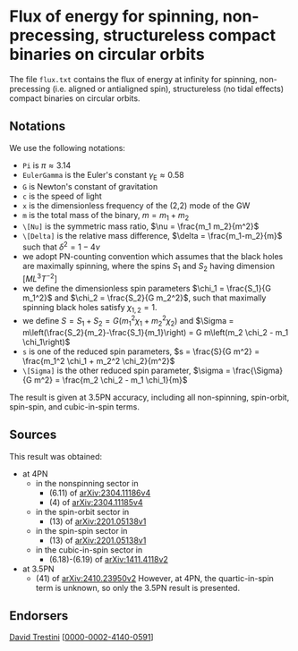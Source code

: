 # Flux of energy for spinning, non-precessing, structureless compact binaries on circular orbits

The file ``flux.txt`` contains the flux of energy at infinity for spinning, non-precessing (i.e. aligned or antialigned spin), structureless (no tidal effects) compact binaries on circular orbits.

## Notations

We use the following notations:
* ``Pi`` is $\pi \approx 3.14$
* ``EulerGamma`` is the Euler's constant $\gamma_\text{E} \approx 0.58$
* ``G`` is Newton's constant of gravitation
* ``c`` is the speed of light
* ``x`` is the dimensionless frequency of the (2,2) mode of the GW
* ``m`` is the total mass of the binary, $m = m_1+m_2$
* ``\[Nu]`` is the symmetric mass ratio, $\nu = \frac{m_1 m_2}{m^2}$
* ``\[Delta]`` is the relative mass difference, $\delta = \frac{m_1-m_2}{m}$ such that $\delta^2=1-4\nu$
* we adopt PN-counting convention which assumes that the black holes are maximally spinning, where the spins $S_1$ and $S_2$ having dimension $[ML^3T^{-2}]$
* we define the dimensionless spin parameters $\chi_1 = \frac{S_1}{G m_1^2}$ and $\chi_2 = \frac{S_2}{G m_2^2}$, such that maximally spinning black holes satisfy $\chi_{1,2} = 1$.
* we define $S = S_1 + S_2 = G (m_1^2 \chi_1+m_2^2 \chi_2)$ and $\Sigma = m\left(\frac{S_2}{m_2}-\frac{S_1}{m_1}\right) = G m\left(m_2 \chi_2 - m_1 \chi_1\right)$
* ``s`` is one of the reduced spin parameters, $s = \frac{S}{G m^2} = \frac{m_1^2 \chi_1 + m_2^2 \chi_2}{m^2}$
* ``\[Sigma]`` is the other reduced spin parameter, $\sigma = \frac{\Sigma}{G m^2} = \frac{m_2 \chi_2 - m_1 \chi_1}{m}$

The result is given at 3.5PN accuracy, including all non-spinning, spin-orbit, spin-spin, and cubic-in-spin terms.

## Sources

This result was obtained:
* at 4PN
    * in the nonspinning sector in
        * (6.11) of [arXiv:2304.11186v4](https://arxiv.org/abs/2304.11186v4)
        * (4) of [arXiv:2304.11185v4](https://arxiv.org/abs/2304.11185v4)
    * in the spin-orbit sector in
        * (13) of [arXiv:2201.05138v1](https://arxiv.org/abs/2201.05138v1)
    * in the spin-spin sector in
        * (13) of [arXiv:2201.05138v1](https://arxiv.org/abs/2201.05138v1)
    * in the cubic-in-spin sector in
        * (6.18)-(6.19) of [arXiv:1411.4118v2](https://arxiv.org/abs/1411.4118v2)
* at 3.5PN
    * (41) of [arXiv:2410.23950v2](https://arxiv.org/abs/arXiv:2410.23950v2)
However, at 4PN, the quartic-in-spin term is unknown, so only the 3.5PN result is presented.
## Endorsers

[David Trestini](https://github.com/davidtrestini) [[0000-0002-4140-0591](https://orcid.org/0000-0002-4140-0591)]
